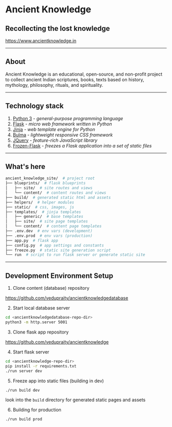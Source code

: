 # Ancient Knowledge

## Recollecting the lost knowledge

https://www.ancientknowledge.in

---

## About

Ancient Knowledge is an educational, open-source, and non-profit project to collect ancient Indian scriptures, books, texts based on history, mythology, philosophy, rituals, and spirituality.

---

## Technology stack

1. [Python 3](https://www.python.org/downloads/) - *general-purpose programming language*
2. [Flask](https://palletsprojects.com/p/flask/) -  *micro web framework written in Python*
3. [Jinja](https://palletsprojects.com/p/jinja/) - *web template engine for Python*
4. [Bulma](https://bulma.io/) - *lightweight responsive CSS framework*
5. [JQuery](https://jquery.com/) - *feature-rich JavaScript library*
6. [Frozen-Flask](https://pythonhosted.org/Frozen-Flask/) - *freezes a Flask application into a set of static files*

---

## What's here

```sh
ancient_knowledge_site/  # project root
├── blueprints/  # flask blueprints
│   ├── site/  # site routes and views
│   └── content/  # content routes and views
├── build/  # generated static html and assets
├── helpers/  # helper modules
├── static/  # css, images, js
├── templates/  # jinja templates
│   ├── generic/  # base templates
│   ├── site/  # site page templates
│   └── content/  # content page templates
├── .env.dev  # env vars (development)
├── .env.prod  # env vars (production)
├── app.py  # flask app
├── config.py  # app settings and constants
├── freeze.py  # static site generation script
└── run  # script to run flask server or generate static site
```

---

## Development Environment Setup

1. Clone content (database) repository

https://github.com/vedupraity/ancientknowledgedatabase

2. Start local database server

```sh
cd <ancientknowledgedatabase-repo-dir>
python3 -m http.server 5001
```

3. Clone flask app repository

https://github.com/vedupraity/ancientknowledge

4. Start flask server

```sh
cd <ancientknowledge-repo-dir>
pip install -r requirements.txt
./run server dev
```

5. Freeze app into static files (building in dev)

```sh
./run build dev
```

look into the `build` directory for generated static pages and assets

6. Building for production

```sh
./run build prod
```
